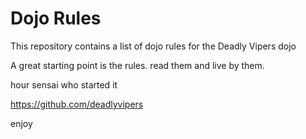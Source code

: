 Dojo Rules
==========

This repository contains a list of dojo rules for the Deadly Vipers dojo

A great starting point is the rules. read them and live by them.

hour sensai who started it 

https://github.com/deadlyvipers

enjoy
